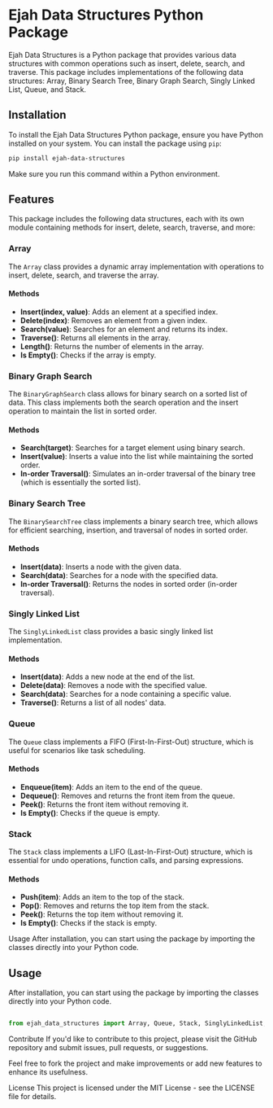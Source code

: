 # Ejah Data Structures Python Package

Ejah Data Structures is a Python package that provides various data structures with common operations such as insert, delete, search, and traverse. This package includes implementations of the following data structures: Array, Binary Search Tree, Binary Graph Search, Singly Linked List, Queue, and Stack.

## Installation

To install the Ejah Data Structures Python package, ensure you have Python installed on your system. You can install the package using `pip`:

```bash
pip install ejah-data-structures
```

Make sure you run this command within a Python environment.

## Features

This package includes the following data structures, each with its own module containing methods for insert, delete, search, traverse, and more:

### Array

The `Array` class provides a dynamic array implementation with operations to insert, delete, search, and traverse the array.

#### Methods

- **Insert(index, value)**: Adds an element at a specified index.
- **Delete(index)**: Removes an element from a given index.
- **Search(value)**: Searches for an element and returns its index.
- **Traverse()**: Returns all elements in the array.
- **Length()**: Returns the number of elements in the array.
- **Is Empty()**: Checks if the array is empty.


<!-- # Example usage:

array = Array()
array.insert(0, 10)
print(array.search(10))  # Output: 0
Read the detailed Array documentation here -->

### Binary Graph Search

The `BinaryGraphSearch` class allows for binary search on a sorted list of data. This class implements both the search operation and the insert operation to maintain the list in sorted order.

#### Methods

- **Search(target)**: Searches for a target element using binary search.
- **Insert(value)**: Inserts a value into the list while maintaining the sorted order.
- **In-order Traversal()**: Simulates an in-order traversal of the binary tree (which is essentially the sorted list).

### Binary Search Tree

The `BinarySearchTree` class implements a binary search tree, which allows for efficient searching, insertion, and traversal of nodes in sorted order.

#### Methods

- **Insert(data)**: Inserts a node with the given data.
- **Search(data)**: Searches for a node with the specified data.
- **In-order Traversal()**: Returns the nodes in sorted order (in-order traversal).


### Singly Linked List

The `SinglyLinkedList` class provides a basic singly linked list implementation.

#### Methods

- **Insert(data)**: Adds a new node at the end of the list.
- **Delete(data)**: Removes a node with the specified value.
- **Search(data)**: Searches for a node containing a specific value.
- **Traverse()**: Returns a list of all nodes' data.

### Queue

The `Queue` class implements a FIFO (First-In-First-Out) structure, which is useful for scenarios like task scheduling.

#### Methods

- **Enqueue(item)**: Adds an item to the end of the queue.
- **Dequeue()**: Removes and returns the front item from the queue.
- **Peek()**: Returns the front item without removing it.
- **Is Empty()**: Checks if the queue is empty.

### Stack

The `Stack` class implements a LIFO (Last-In-First-Out) structure, which is essential for undo operations, function calls, and parsing expressions.

#### Methods

- **Push(item)**: Adds an item to the top of the stack.
- **Pop()**: Removes and returns the top item from the stack.
- **Peek()**: Returns the top item without removing it.
- **Is Empty()**: Checks if the stack is empty.

Usage
After installation, you can start using the package by importing the classes directly into your Python code.

## Usage

After installation, you can start using the package by importing the classes directly into your Python code.

```python

from ejah_data_structures import Array, Queue, Stack, SinglyLinkedList, BinaryGraphSearch, BinarySearchTree

```

Contribute
If you'd like to contribute to this project, please visit the GitHub repository and submit issues, pull requests, or suggestions.

Feel free to fork the project and make improvements or add new features to enhance its usefulness.

License
This project is licensed under the MIT License - see the LICENSE file for details.